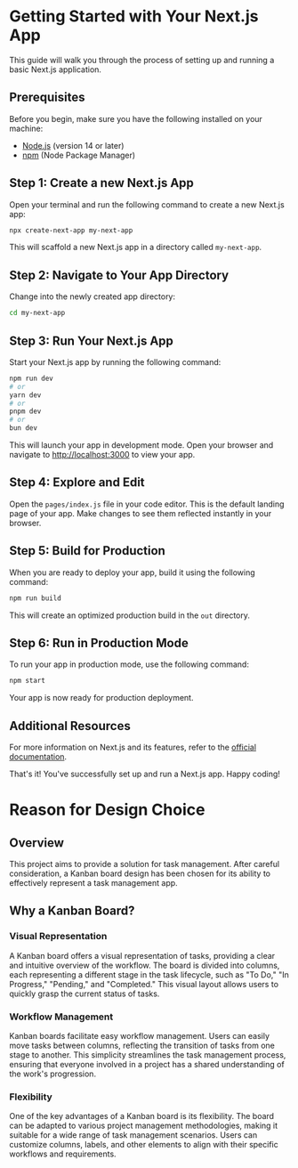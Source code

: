 # Getting Started with Your Next.js App

This guide will walk you through the process of setting up and running a basic Next.js application.

## Prerequisites

Before you begin, make sure you have the following installed on your machine:

- [Node.js](https://nodejs.org/) (version 14 or later)
- [npm](https://www.npmjs.com/) (Node Package Manager)

## Step 1: Create a new Next.js App

Open your terminal and run the following command to create a new Next.js app:

```bash
npx create-next-app my-next-app
```

This will scaffold a new Next.js app in a directory called `my-next-app`.

## Step 2: Navigate to Your App Directory

Change into the newly created app directory:

```bash
cd my-next-app
```

## Step 3: Run Your Next.js App

Start your Next.js app by running the following command:

```bash
npm run dev
# or
yarn dev
# or
pnpm dev
# or
bun dev
```

This will launch your app in development mode. Open your browser and navigate to [http://localhost:3000](http://localhost:3000) to view your app.

## Step 4: Explore and Edit

Open the `pages/index.js` file in your code editor. This is the default landing page of your app. Make changes to see them reflected instantly in your browser.

## Step 5: Build for Production

When you are ready to deploy your app, build it using the following command:

```bash
npm run build
```

This will create an optimized production build in the `out` directory.

## Step 6: Run in Production Mode

To run your app in production mode, use the following command:

```bash
npm start
```

Your app is now ready for production deployment.

## Additional Resources

For more information on Next.js and its features, refer to the [official documentation](https://nextjs.org/docs).

That's it! You've successfully set up and run a Next.js app. Happy coding!

# Reason for Design Choice

## Overview

This project aims to provide a solution for task management. After careful consideration, a Kanban board design has been chosen for its ability to effectively represent a task management app.

## Why a Kanban Board?

### Visual Representation

A Kanban board offers a visual representation of tasks, providing a clear and intuitive overview of the workflow. The board is divided into columns, each representing a different stage in the task lifecycle, such as "To Do," "In Progress," "Pending," and "Completed." This visual layout allows users to quickly grasp the current status of tasks.

### Workflow Management

Kanban boards facilitate easy workflow management. Users can easily move tasks between columns, reflecting the transition of tasks from one stage to another. This simplicity streamlines the task management process, ensuring that everyone involved in a project has a shared understanding of the work's progression.

### Flexibility

One of the key advantages of a Kanban board is its flexibility. The board can be adapted to various project management methodologies, making it suitable for a wide range of task management scenarios. Users can customize columns, labels, and other elements to align with their specific workflows and requirements.
